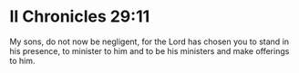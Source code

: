 # II Chronicles 29:11

My sons, do not now be negligent, for the Lord has chosen you to stand in his presence, to minister to him and to be his ministers and make offerings to him.
